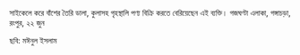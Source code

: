 সাইকেলে করে বাঁশের তৈরি ডালা, কুলাসহ গৃহস্থালি পণ্য বিক্রি করতে বেরিয়েছেন এই ব্যক্তি। গজঘণ্টা এলাকা, গঙ্গাচড়া, রংপুর, ২২ জুন

ছবি: মঈনুল ইসলাম
